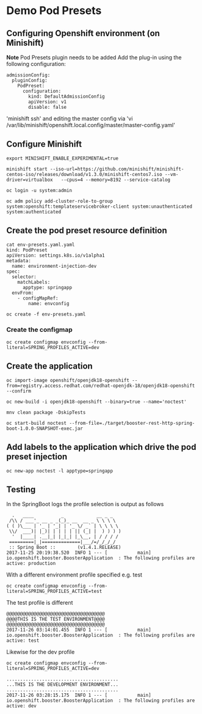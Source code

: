 # Demo Pod Presets

## Configuring Openshift environment (on Minishift)
**Note** Pod Presets plugin needs to be added
Add the plug-in using the following configuration:

````
admissionConfig:
  pluginConfig:
    PodPreset:
      configuration:
        kind: DefaultAdmissionConfig
        apiVersion: v1
        disable: false
````

 'minishift ssh' and editing the master config via 'vi /var/lib/minishift/openshift.local.config/master/master-config.yaml'



## Configure Minishift

````
export MINISHIFT_ENABLE_EXPERIMENTAL=true

minishift start --iso-url=https://github.com/minishift/minishift-centos-iso/releases/download/v1.3.0/minishift-centos7.iso --vm-driver=virtualbox   --cpus=4 --memory=8192 --service-catalog

oc login -u system:admin

oc adm policy add-cluster-role-to-group system:openshift:templateservicebroker-client system:unauthenticated system:authenticated

````




## Create the pod preset resource definition 

```
cat env-presets.yaml.yaml
kind: PodPreset
apiVersion: settings.k8s.io/v1alpha1
metadata:
  name: environment-injection-dev
spec:
  selector:
    matchLabels:
      apptype: springapp
  envFrom:
    - configMapRef:
        name: envconfig
```

```
oc create -f env-presets.yaml
```
### Create the configmap

```
oc create configmap envconfig --from-literal=SPRING_PROFILES_ACTIVE=dev
```


## Create the application 
```
oc import-image openshift/openjdk18-openshift --from=registry.access.redhat.com/redhat-openjdk-18/openjdk18-openshift --confirm

oc new-build -i openjdk18-openshift --binary=true --name='noctest'

mnv clean package -DskipTests

oc start-build noctest --from-file=./target/booster-rest-http-spring-boot-1.0.0-SNAPSHOT-exec.jar
```

## Add labels to the application which drive the pod preset injection
```
oc new-app noctest -l apptype=springapp
```

## Testing

In the SpringBoot logs the profile selection is output as follows

```
  .   ____          _            __ _ _
 /\\ / ___'_ __ _ _(_)_ __  __ _ \ \ \ \
( ( )\___ | '_ | '_| | '_ \/ _` | \ \ \ \
 \\/  ___)| |_)| | | | | || (_| |  ) ) ) )
  '  |____| .__|_| |_|_| |_\__, | / / / /
 =========|_|==============|___/=/_/_/_/
 :: Spring Boot ::        (v1.4.1.RELEASE)
2017-11-25 20:19:38.520  INFO 1 --- [           main] io.openshift.booster.BoosterApplication  : The following profiles are active: production
```


With a different environment profile specified e.g. test
```
oc create configmap envconfig --from-literal=SPRING_PROFILES_ACTIVE=test
``` 

The test profile is different
```
@@@@@@@@@@@@@@@@@@@@@@@@@@@@@@@@@@@@
@@@@THIS IS THE TEST ENVIRONMENT@@@@
@@@@@@@@@@@@@@@@@@@@@@@@@@@@@@@@@@@@
2017-11-26 03:14:01.455  INFO 1 --- [           main] io.openshift.booster.BoosterApplication  : The following profiles are active: test
```

Likewise for the dev profile

```
oc create configmap envconfig --from-literal=SPRING_PROFILES_ACTIVE=dev
```

```
.........................................
...THIS IS THE DEVELOPMENT ENVIRONMENT...
.........................................
2017-11-26 03:28:15.175  INFO 1 --- [           main] io.openshift.booster.BoosterApplication  : The following profiles are active: dev
```


